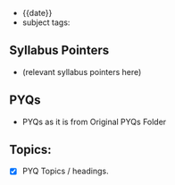 * {{date}}
* subject tags: 
## Syllabus Pointers
* (relevant syllabus pointers here)
## PYQs
* PYQs as it is from Original PYQs Folder
## Topics: 
- [x] PYQ Topics / headings.


